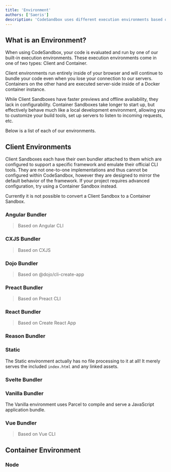 ```yaml
---
title: 'Environment'
authors: ['Saeris']
description: 'CodeSandbox uses different execution environments based on what type of Template you use.'
---
```


## What is an Environment?

When using CodeSandbox, your code is evaluated and run by one of our built-in execution environments. These execution environments come in one of two types: Client and Container.

Client environments run entirely inside of your browser and will continue to bundle your code even when you lose your connection to our servers. Containers on the other hand are executed server-side inside of a Docker container instance.

While Client Sandboxes have faster previews and offline availability, they lack in configurability. Container Sandboxes take longer to start up, but effectively behave much like a local development environment, allowing you to customize your build tools, set up servers to listen to incoming requests, etc.

Below is a list of each of our environments.

## Client Environments

Client Sandboxes each have their own bundler attached to them which are configured to support a specific framework and emulate their official CLI tools. They are not one-to-one implementations and thus cannot be configured within CodeSandbox, however they are designed to mirror the default behavior of the framework. If your project requires advanced configuration, try using a Container Sandbox instead.

Currently it is not possible to convert a Client Sandbox to a Container Sandbox.

### Angular Bundler

> Based on Angular CLI

### CXJS Bundler

> Based on CXJS

### Dojo Bundler

> Based on @dojo/cli-create-app

### Preact Bundler

> Based on Preact CLI

### React Bundler

> Based on Create React App

### Reason Bundler

>

### Static

The Static environment actually has no file processing to it at all! It merely serves the included `index.html` and any linked assets.

### Svelte Bundler

### Vanilla Bundler

The Vanilla environment uses Parcel to compile and serve a JavaScript application bundle.

### Vue Bundler

> Based on Vue CLI

## Container Environment

### Node
